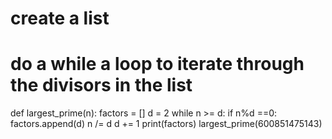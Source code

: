# create a list 
# do a while a loop to iterate through the divisors in the list 

def largest_prime(n):
	factors = []
	d = 2
	while n >= d:
		if n%d ==0:
			factors.append(d)
			n /= d
		d += 1
	print(factors)
largest_prime(600851475143)
